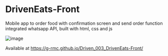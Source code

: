 # DrivenEats-Front

Mobile app to order food with confirmation screen and send order function integrated whatsapp API, built with html, css and js

![image](https://user-images.githubusercontent.com/106705356/201457163-bb7e1bf4-4b02-459c-be8c-d0576f3b054b.png)

Available at https://g-rmc.github.io/Driven_003_DrivenEats-Front/
